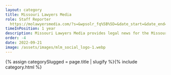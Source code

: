 ```yaml
---
layout: category
title: Missouri Lawyers Media
role: Staff Reporter
  https://molawyersmedia.com/?s=&wpsolr_fq%5B%5D=&date_start=&date_end=&wpsolr_fq%5B%5D=author%3AChloe+Murdock&wpsolr_fq%5B%5D=&wpsolr_fq%5B%5D=&wpsolr_sort=sort_by_date_desc
timeInPosition: 1 year
description: Missouri Lawyers Media provides legal news for the Missouri legal community.
order: -4
date: 2022-09-21
image: /assets/images/mlm_social_logo-1.webp
---
```

{% assign categorySlugged = page.title | slugify %}{% include category.html %}